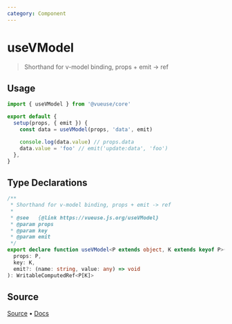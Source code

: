```yaml
---
category: Component
---
```


<!--DEMO_STARTS--><!--DEMO_ENDS-->

<!--HEAD_STARTS--><!--HEAD_ENDS-->

# useVModel

> Shorthand for v-model binding, props + emit -> ref

## Usage

```js
import { useVModel } from '@vueuse/core'

export default {
  setup(props, { emit }) {
    const data = useVModel(props, 'data', emit)

    console.log(data.value) // props.data
    data.value = 'foo' // emit('update:data', 'foo')
  },
}
```


<!--FOOTER_STARTS-->
## Type Declarations

```typescript
/**
 * Shorthand for v-model binding, props + emit -> ref
 *
 * @see   {@link https://vueuse.js.org/useVModel}
 * @param props
 * @param key
 * @param emit
 */
export declare function useVModel<P extends object, K extends keyof P>(
  props: P,
  key: K,
  emit?: (name: string, value: any) => void
): WritableComputedRef<P[K]>
```

## Source

[Source](https://github.com/antfu/vueuse/blob/master/packages/core/useVModel/index.ts) • [Docs](https://github.com/antfu/vueuse/blob/master/packages/core/useVModel/index.md)


<!--FOOTER_ENDS-->